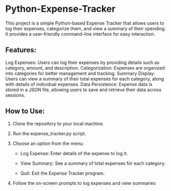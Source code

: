 # Python-Expense-Tracker
This project is a simple Python-based Expense Tracker that allows users to log their expenses, categorize them, and view a summary of their spending. It provides a user-friendly command-line interface for easy interaction.

## Features:
Log Expenses: Users can log their expenses by providing details such as category, amount, and description.
Categorization: Expenses are organized into categories for better management and tracking.
Summary Display: Users can view a summary of their total expenses for each category, along with details of individual expenses.
Data Persistence: Expense data is stored in a JSON file, allowing users to save and retrieve their data across sessions.

## How to Use:
1. Clone the repository to your local machine.

2. Run the expense_tracker.py script.

3. Choose an option from the menu:

    - Log Expense: Enter details of the expense to log it.

    - View Summary: See a summary of total expenses for each category.

    - Quit: Exit the Expense Tracker program.

4. Follow the on-screen prompts to log expenses and view summaries
